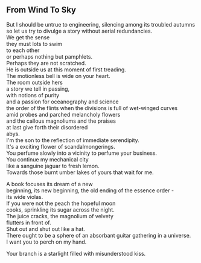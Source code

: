 From Wind To Sky
----------------
But I should be untrue to engineering, silencing among its troubled autumns  
so let us try to divulge a story without aerial redundancies.  
We get the sense  
they must lots to swim  
to each other  
or perhaps nothing but pamphlets.  
Perhaps they are not scratched.  
He is outside us at this moment of first treading.  
The motionless bell is wide on your heart.  
The room outside hers  
a story we tell in passing,  
with notions of purity  
and a passion for oceanography and science  
the order of the flints when the divisions is full of wet-winged curves  
amid probes and parched melancholy flowers  
and the callous magnoliums and the praises  
at last give forth their disordered  
abys.  
I'm the son to the reflection of immediate serendipity.  
It's a exciting flower of scandalmongerings.  
You perfume slowly into a vicinity to perfume your business.  
You continue my mechanical city  
like a sanguine jaguar to fresh lemon.  
Towards those burnt umber lakes of yours that wait for me.  
  
A book focuses its dream of a new  
beginning, its new beginning, the old ending of the essence order -  
its wide violas.  
If you were not the peach the hopeful moon  
cooks, sprinkling its sugar across the night.  
The juice cracks, the magnolium of velvety  
flutters in front of.  
Shut out and shut out like a hat.  
There ought to be a sphere of an absorbant guitar gathering in a universe.  
I want you to perch on my hand.  
  
Your branch is a starlight filled with misunderstood kiss.  
